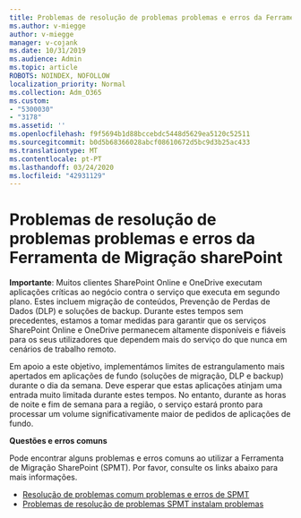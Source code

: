```yaml
---
title: Problemas de resolução de problemas problemas e erros da Ferramenta de Migração sharePoint
ms.author: v-miegge
author: v-miegge
manager: v-cojank
ms.date: 10/31/2019
ms.audience: Admin
ms.topic: article
ROBOTS: NOINDEX, NOFOLLOW
localization_priority: Normal
ms.collection: Adm_O365
ms.custom:
- "5300030"
- "3178"
ms.assetid: ''
ms.openlocfilehash: f9f5694b1d88bccebdc5448d5629ea5120c52511
ms.sourcegitcommit: b0d5b68366028abcf08610672d5bc9d3b25ac433
ms.translationtype: MT
ms.contentlocale: pt-PT
ms.lasthandoff: 03/24/2020
ms.locfileid: "42931129"
---
```

# <a name="troubleshooting-sharepoint-migration-tool-issues-and-errors"></a>Problemas de resolução de problemas problemas e erros da Ferramenta de Migração sharePoint

**Importante**: Muitos clientes SharePoint Online e OneDrive executam aplicações críticas ao negócio contra o serviço que executa em segundo plano. Estes incluem migração de conteúdos, Prevenção de Perdas de Dados (DLP) e soluções de backup. Durante estes tempos sem precedentes, estamos a tomar medidas para garantir que os serviços SharePoint Online e OneDrive permanecem altamente disponíveis e fiáveis para os seus utilizadores que dependem mais do serviço do que nunca em cenários de trabalho remoto.

Em apoio a este objetivo, implementámos limites de estrangulamento mais apertados em aplicações de fundo (soluções de migração, DLP e backup) durante o dia da semana. Deve esperar que estas aplicações atinjam uma entrada muito limitada durante estes tempos. No entanto, durante as horas de noite e fim de semana para a região, o serviço estará pronto para processar um volume significativamente maior de pedidos de aplicações de fundo.

**Questões e erros comuns**

Pode encontrar alguns problemas e erros comuns ao utilizar a Ferramenta de Migração SharePoint (SPMT). Por favor, consulte os links abaixo para mais informações.

* [Resolução de problemas comum problemas e erros de SPMT](https://docs.microsoft.com/sharepointmigration/troubleshooting-common-spmt-issues)
* [Problemas de resolução de problemas SPMT instalam problemas](https://docs.microsoft.com/sharepointmigration/spmt-install-issues)
